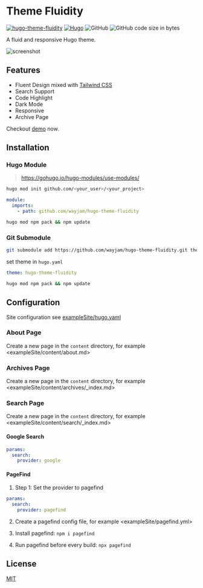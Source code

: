 # Theme Fluidity

[![hugo-theme-fluidity](https://img.shields.io/badge/Hugo%20Theme-%40Fluidity-blue)](https://themes.gohugo.io/hugo-theme-fluidity/)
[![Hugo](https://img.shields.io/badge/Hugo-%5E0.128.0-orange)](https://gohugo.io/)
![GitHub](https://img.shields.io/github/license/wayjam/hugo-theme-fluidity)
![GitHub code size in bytes](https://img.shields.io/github/languages/code-size/wayjam/hugo-theme-fluidity)

A fluid and responsive Hugo theme.

![screenshot](https://raw.githubusercontent.com/wayjam/hugo-theme-fluidity/main/images/tn.png)

## Features

- Fluent Design mixed with [Tailwind CSS](https://tailwindcss.com/)
- Search Support
- Code Highlight
- Dark Mode
- Responsive
- Archive Page

Checkout [demo](https://wayjam.github.io/hugo-theme-fluidity/) now.

## Installation

### Hugo Module

> https://gohugo.io/hugo-modules/use-modules/

```bash
hugo mod init github.com/<your_user>/<your_project>
```

```yaml
module:
  imports:
    - path: github.com/wayjam/hugo-theme-fluidity
```

```bash
hugo mod npm pack && npm update
```

### Git Submodule

```bash
git submodule add https://github.com/wayjam/hugo-theme-fluidity.git themes/hugo-theme-fluidity
```

set theme in `hugo.yaml`

```yaml
theme: hugo-theme-fluidity
```

```bash
hugo mod npm pack && npm update
```

## Configuration

Site configuration see [exampleSite/hugo.yaml](exampleSite/hugo.yaml)

### About Page

Create a new page in the `content` directory, for example <exampleSite/content/about.md>

### Archives Page

Create a new page in the `content` directory, for example <exampleSite/content/archives/_index.md>

### Search Page

Create a new page in the `content` directory, for example <exampleSite/content/search/_index.md>

#### Google Search

```yaml
params:
  search:
    provider: google
```

#### PageFind

1. Step 1: Set the provider to pagefind

```yaml
params:
  search:
    provider: pagefind
```

2. Create a pagefind config file, for example <exampleSite/pagefind.yml>
 
3. Install pagefind: `npm i pagefind`

4. Run pagefind before every build: `npx pagefind`

## License

[MIT](LICENSE)